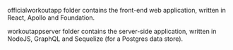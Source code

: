 officialworkoutapp folder contains the front-end web application,
written in React, Apollo and Foundation.

workoutappserver folder contains the server-side application,
written in NodeJS, GraphQL and Sequelize (for a Postgres data store).
